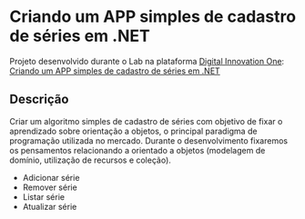 
# Criando um APP simples de cadastro de séries em .NET 

<p align="left">
Projeto desenvolvido durante o Lab na plataforma <a href="https://web.digitalinnovation.one/home">Digital Innovation One</a>: <a href="https://web.dio.me/lab/criando-um-app-de-cadastro-em-memoria-implementando-crud-de-series-em-net/learning/9432e625-663e-481a-971b-c77a4aa96d16">Criando um APP simples de cadastro de séries em .NET</a>
</p>



## Descrição

Criar um algoritmo simples de cadastro de séries com objetivo de fixar o aprendizado sobre orientação a objetos, o principal paradigma de programação utilizada no mercado. Durante o desenvolvimento fixaremos os pensamentos relacionando a orientado a objetos (modelagem de domínio, utilização de recursos e coleção).

- Adicionar série
- Remover série
- Listar série
- Atualizar série

